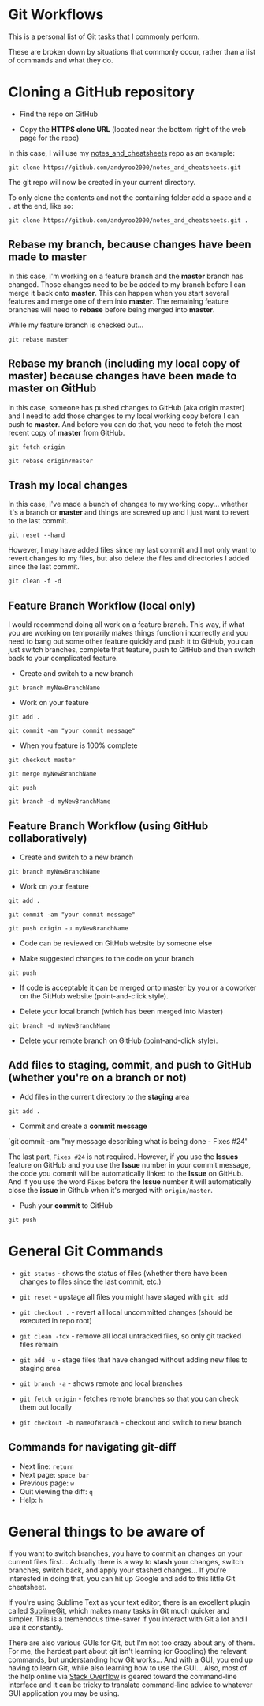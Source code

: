 # Git Workflows

This is a personal list of Git tasks that I commonly perform.

These are broken down by situations that commonly occur, rather than a list of commands and what they do.



# Cloning a GitHub repository

- Find the repo on GitHub

- Copy the **HTTPS clone URL** (located near the bottom right of the web page for the repo)

In this case, I will use my [notes_and_cheatsheets](https://github.com/andyroo2000/notes_and_cheatsheets) repo as an example:

`git clone https://github.com/andyroo2000/notes_and_cheatsheets.git`

The git repo will now be created in your current directory.

To only clone the contents and not the containing folder add a space and a `.` at the end, like so:

`git clone https://github.com/andyroo2000/notes_and_cheatsheets.git .`





## Rebase my branch, because changes have been made to **master**

In this case, I'm working on a feature branch and the **master** branch has changed. Those changes need to be be added to my branch before I can merge it back onto **master**. This can happen when you start several features and merge one of them into **master**. The remaining feature branches will need to **rebase** before being merged into **master**.

While my feature branch is checked out...

`git rebase master`



## Rebase my branch (including my local copy of master) because changes have been made to master on GitHub

In this case, someone has pushed changes to GitHub (aka origin master) and I need to add those changes to my local working copy before I can push to **master**. And before you can do that, you need to fetch the most recent copy of **master** from GitHub.

`git fetch origin`

`git rebase origin/master`



## Trash my local changes

In this case, I've made a bunch of changes to my working copy... whether it's a branch or **master** and things are screwed up and I just want to revert to the last commit.

`git reset --hard`

However, I may have added files since my last commit and I not only want to revert changes to my files, but also delete the files and directories I added since the last commit.

`git clean -f -d`



## Feature Branch Workflow (local only)

I would recommend doing all work on a feature branch. This way, if what you are working on temporarily makes things function incorrectly and you need to bang out some other feature quickly and push it to GitHub, you can just switch branches, complete that feature, push to GitHub and then switch back to your complicated feature.

- Create and switch to a new branch

`git branch myNewBranchName`

- Work on your feature

`git add .`

`git commit -am "your commit message"`

- When you feature is 100% complete

`git checkout master`

`git merge myNewBranchName`

`git push`

`git branch -d myNewBranchName`




## Feature Branch Workflow (using GitHub collaboratively)

- Create and switch to a new branch

`git branch myNewBranchName`

- Work on your feature

`git add .`

`git commit -am "your commit message"`

`git push origin -u myNewBranchName`

- Code can be reviewed on GitHub website by someone else

- Make suggested changes to the code on your branch

`git push`

- If code is acceptable it can be merged onto master by you or a coworker on the GitHub website (point-and-click style).

- Delete your local branch (which has been merged into Master)

`git branch -d myNewBranchName`

- Delete your remote branch on GitHub (point-and-click style).






## Add files to staging, commit, and push to GitHub (whether you're on a branch or not)

- Add files in the current directory to the **staging** area

`git add .`

- Commit and create a **commit message**

`git commit -am "my message describing what is being done - Fixes #24"

The last part, `Fixes #24` is not required. However, if you use the **Issues** feature on GitHub and you use the **Issue** number in your commit message, the code you commit will be automatically linked to the **Issue** on GitHub. And if you use the word `Fixes` before the **Issue** number it will automatically close the **issue** in Github when it's merged with `origin/master`.

- Push your **commit** to GitHub

`git push`













# General Git Commands


* `git status` - shows the status of files (whether there have been changes to files since the last commit, etc.)

* `git reset` - upstage all files you might have staged with `git add`
* `git checkout .` - revert all local uncommitted changes (should be executed in repo root)
* `git clean -fdx` - remove all local untracked files, so only git tracked files remain
* `git add -u` - stage files that have changed without adding new files to staging area


* `git branch -a` - shows remote and local branches
* `git fetch origin` - fetches remote branches so that you can check them out locally

* `git checkout -b nameOfBranch` - checkout and switch to new branch



## Commands for navigating git-diff

* Next line:  `return`
* Next page:  `space bar`
* Previous page:  `w`
* Quit viewing the diff:  `q`
* Help:  `h`



# General things to be aware of

If you want to switch branches, you have to commit an changes on your current files first... Actually there is a way to **stash** your changes, switch branches, switch back, and apply your stashed changes... If you're interested in doing that, you can hit up Google and add to this little Git cheatsheet.

If you're using Sublime Text as your text editor, there is an excellent plugin called [SublimeGit](https://sublimegit.net), which makes many tasks in Git much quicker and simpler. This is a tremendous time-saver if you interact with Git a lot and I use it constantly.

There are also various GUIs for Git, but I'm not too crazy about any of them. For me, the hardest part about git isn't learning (or Googling) the relevant commands, but understanding how Git works... And with a GUI, you end up having to learn Git, while also learning how to use the GUI... Also, most of the help online via [Stack Overflow](http://stackoverflow.com/questions/tagged/git) is geared toward the command-line interface and it can be tricky to translate command-line advice to whatever GUI application you may be using. 